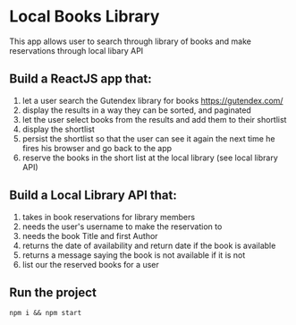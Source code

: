 # Local Books Library

This app allows user to search through library of books and make reservations through local libary API

## Build a ReactJS app that:

1. let a user search the Gutendex library for books https://gutendex.com/
2. display the results in a way they can be sorted, and paginated
3. let the user select books from the results and add them to their shortlist
4. display the shortlist
5. persist the shortlist so that the user can see it again the next time he fires his browser and go back to the app
6. reserve the books in the short list at the local library (see local library API)

## Build a Local Library API that:

1. takes in book reservations for library members
2. needs the user's username to make the reservation to
3. needs the book Title and first Author
4. returns the date of availability and return date if the book is available
5. returns a message saying the book is not available if it is not
6. list our the reserved books for a user

## Run the project

`npm i && npm start`
